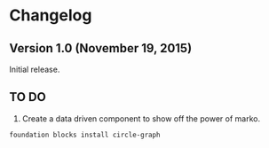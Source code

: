 # Changelog

## Version 1.0 (November 19, 2015)

Initial release.


## TO DO
1. Create a data driven component to show off the power of marko.

```
foundation blocks install circle-graph
```